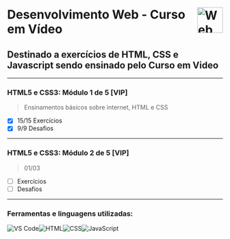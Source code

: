 <h1>
  <img src="https://w7.pngwing.com/pngs/812/773/png-transparent-web-development-responsive-web-design-computer-icons-html-angle-web-design-text.png" alt="Web Development" style="float: right; width: 60px; height: auto; background: transparent;">
  Desenvolvimento Web - Curso em Vídeo
</h1>

## Destinado a exercícios de HTML, CSS e Javascript sendo ensinado pelo Curso em Video
***
### HTML5 e CSS3: Módulo 1 de 5 [VIP]
> Ensinamentos básicos sobre internet, HTML e CSS
- [x] 15/15 Exercícios
- [x] 9/9 Desafios
***
### HTML5 e CSS3: Módulo 2 de 5 [VIP]
> 01/03
- [ ] Exercícios
- [ ] Desafios
***
### Ferramentas e linguagens utilizadas:
<img src="https://img.shields.io/badge/-VS%20Code-007ACC?logo=visual-studio-code&logoColor=white&style=flat" alt="VS Code"><img src="https://img.shields.io/badge/-HTML5-E34F26?logo=html5&logoColor=white&style=flat" alt="HTML"><img src="https://img.shields.io/badge/-CSS3-1572B6?logo=css3&logoColor=white&style=flat" alt="CSS"><img src="https://img.shields.io/badge/-JavaScript-F7DF1E?logo=javascript&logoColor=black&style=flat" alt="JavaScript">
